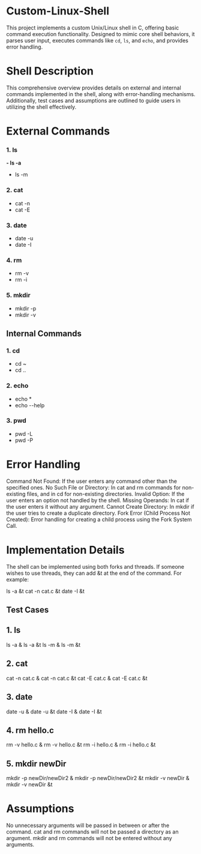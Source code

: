 # Custom-Linux-Shell
This project implements a custom Unix/Linux shell in C, offering basic command execution functionality. Designed to mimic core shell behaviors, it parses user input, executes commands like `cd`, `ls`, and `echo`, and provides error handling. 

# Shell Description
This comprehensive overview provides details on external and internal commands implemented in the shell, along with error-handling mechanisms. Additionally, test cases and assumptions are outlined to guide users in utilizing the shell effectively.

# External Commands
### 1. ls
**- ls -a**
- ls -m
### 2. cat
- cat -n
- cat -E
### 3. date
- date -u
- date -I
### 4. rm
- rm -v
- rm -i
### 5. mkdir
- mkdir -p
- mkdir -v
## Internal Commands
### 1. cd
- cd ~
- cd ..
### 2. echo
- echo *
- echo --help
### 3. pwd
- pwd -L
- pwd -P
# Error Handling
Command Not Found: If the user enters any command other than the specified ones.
No Such File or Directory: In cat and rm commands for non-existing files, and in cd for non-existing directories.
Invalid Option: If the user enters an option not handled by the shell.
Missing Operands: In cat if the user enters it without any argument.
Cannot Create Directory: In mkdir if the user tries to create a duplicate directory.
Fork Error (Child Process Not Created): Error handling for creating a child process using the Fork System Call.
# Implementation Details
The shell can be implemented using both forks and threads. If someone wishes to use threads, they can add &t at the end of the command. For example:

ls -a &t
cat -n cat.c &t
date -I &t
## Test Cases
## 1. ls
ls -a & ls -a &t
ls -m & ls -m &t
## 2. cat
cat -n cat.c & cat -n cat.c &t
cat -E cat.c & cat -E cat.c &t
## 3. date
date -u & date -u &t
date -I & date -I &t
## 4. rm hello.c
rm -v hello.c & rm -v hello.c &t
rm -i hello.c & rm -i hello.c &t
## 5. mkdir newDir
mkdir -p newDir/newDir2 & mkdir -p newDir/newDir2 &t
mkdir -v newDir & mkdir -v newDir &t
# Assumptions
No unnecessary arguments will be passed in between or after the command.
cat and rm commands will not be passed a directory as an argument.
mkdir and rm commands will not be entered without any arguments.
